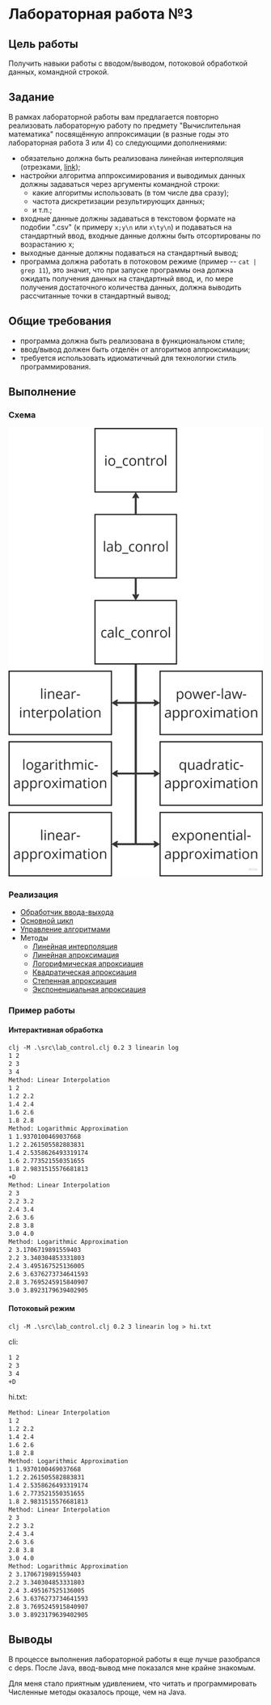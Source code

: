 # Лабораторная работа №3

## Цель работы

Получить навыки работы с вводом/выводом, потоковой обработкой данных, командной строкой.

## Задание

В рамках лабораторной работы вам предлагается повторно реализовать лабораторную работу по предмету "Вычислительная математика" посвящённую аппроксимации (в разные годы это лабораторная работа 3 или 4) со следующими дополнениями:

- обязательно должна быть реализована линейная интерполяция (отрезками, [link](https://en.wikipedia.org/wiki/Linear_interpolation));
- настройки алгоритма аппроксимирования и выводимых данных должны задаваться через аргументы командной строки:
    - какие алгоритмы использовать (в том числе два сразу);
    - частота дискретизации результирующих данных;
    - и т.п.;
- входные данные должны задаваться в текстовом формате на подобии ".csv" (к примеру `x;y\n` или `x\ty\n`) и подаваться на стандартный ввод, входные данные должны быть отсортированы по возрастанию x;
- выходные данные должны подаваться на стандартный вывод;
- программа должна работать в потоковом режиме (пример -- `cat | grep 11`), это значит, что при запуске программы она должна ожидать получения данных на стандартный ввод, и, по мере получения достаточного количества данных, должна выводить рассчитанные точки в стандартный вывод;

## Общие требования

- программа должна быть реализована в функциональном стиле;
- ввод/вывод должен быть отделён от алгоритмов аппроксимации;
- требуется использовать идиоматичный для технологии стиль программирования.

## Выполнение

### Схема

![Дерево процессов](map.png)

### Реализация

- [Обработчик ввода-выхода](./src/io_control.clj)
- [Основной цикл](./src/core.clj)
- [Управление алгоритмами](./src/calc_control.clj)
- Методы
    - [Линейная интерполяция](./src/linear_interpolation.clj)
    - [Линейная апроксимация](./src/linear_approximation.clj)
    - [Логорифмическая апроксиация](./src/logarithmic_approximation.clj)
    - [Квадратическая апроксиация](./src/quadratic_approximation.clj)
    - [Степенная апроксиация](./src/power_law_approximation.clj)
    - [Экспоненциальная апроксиация](./src/exponential_approximation.clj)

### Пример работы

#### Интерактивная обработка

```
clj -M .\src\lab_control.clj 0.2 3 linearin log        
1 2
2 3
3 4
Method: Linear Interpolation
1 2
1.2 2.2
1.4 2.4
1.6 2.6
1.8 2.8
Method: Logarithmic Approximation
1 1.9370100469037668
1.2 2.261505582883831
1.4 2.5358626493319174
1.6 2.773521550351655
1.8 2.9831515576681813
+D
Method: Linear Interpolation
2 3
2.2 3.2
2.4 3.4
2.6 3.6
2.8 3.8
3.0 4.0
Method: Logarithmic Approximation
2 3.1706719891559403
2.2 3.340304853331803
2.4 3.495167525136005
2.6 3.6376273734641593
2.8 3.7695245915840907
3.0 3.8923179639402905
```

#### Потоковый режим

```
clj -M .\src\lab_control.clj 0.2 3 linearin log > hi.txt
```

cli:
```
1 2
2 3
3 4
+D
```

hi.txt:
```
Method: Linear Interpolation
1 2
1.2 2.2
1.4 2.4
1.6 2.6
1.8 2.8
Method: Logarithmic Approximation
1 1.9370100469037668
1.2 2.261505582883831
1.4 2.5358626493319174
1.6 2.773521550351655
1.8 2.9831515576681813
Method: Linear Interpolation
2 3
2.2 3.2
2.4 3.4
2.6 3.6
2.8 3.8
3.0 4.0
Method: Logarithmic Approximation
2 3.1706719891559403
2.2 3.340304853331803
2.4 3.495167525136005
2.6 3.6376273734641593
2.8 3.7695245915840907
3.0 3.8923179639402905
```

## Выводы

В процессе выполнения лабораторной работы я еще лучше разобрался с deps.
После Java, ввод-вывод мне показался мне крайне знакомым.

Для меня стало приятным удивлением, что читать и программировать Численные методы оказалось проще, чем на Java.